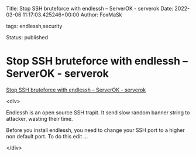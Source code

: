 Title: Stop SSH bruteforce with endlessh – ServerOK - serverok
Date: 2022-03-06 11:17:03.425246+00:00
Author: FoxMaSk 

tags: endlessh,security

Status: published





# Stop SSH bruteforce with endlessh – ServerOK - serverok

[Stop SSH bruteforce with endlessh – ServerOK - serverok](https://serverok.in/stop-ssh-bruteforce-with-endlessh)

&lt;div&gt;

Endlessh is an open source SSH trapit. It send slow random banner string
to attacker, wasting their time.

Before you install endlessh, you need to change your SSH port to a
higher non default port. To do this edit
...

&lt;/div&gt;